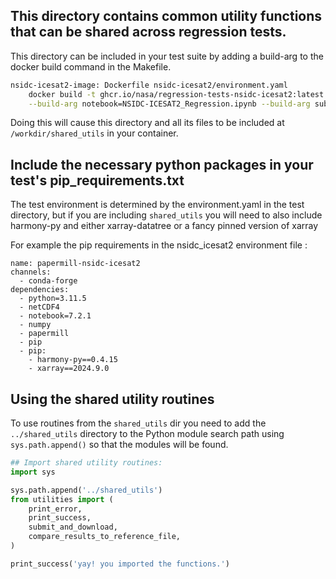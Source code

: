 ## This directory contains common utility functions that can be shared across regression tests.

This directory can be included in your test suite by adding a build-arg to the docker build command in the Makefile.

```sh
nsidc-icesat2-image: Dockerfile nsidc-icesat2/environment.yaml
	docker build -t ghcr.io/nasa/regression-tests-nsidc-icesat2:latest -f ./Dockerfile \
	--build-arg notebook=NSIDC-ICESAT2_Regression.ipynb --build-arg sub_dir=nsidc-icesat2 --build-arg shared_utils=true .
```

Doing this will cause this directory and all its files to be included at `/workdir/shared_utils` in your container.

## Include the necessary python packages in your test's pip_requirements.txt

The test environment is determined by the environment.yaml in the test directory, but if you are including `shared_utils` you will need to also include harmony-py and either xarray-datatree or a fancy pinned version of xarray

For example the pip requirements in the nsidc_icesat2 environment file :
```
name: papermill-nsidc-icesat2
channels:
  - conda-forge
dependencies:
  - python=3.11.5
  - netCDF4
  - notebook=7.2.1
  - numpy
  - papermill
  - pip
  - pip:
    - harmony-py==0.4.15
    - xarray==2024.9.0
```


## Using the shared utility routines

To use routines from the `shared_utils` dir you need to add the `../shared_utils` directory to the Python module search path using `sys.path.append()` so that the modules will be found.

```python
## Import shared utility routines:
import sys

sys.path.append('../shared_utils')
from utilities import (
    print_error,
    print_success,
    submit_and_download,
    compare_results_to_reference_file,
)

print_success('yay! you imported the functions.')
```
